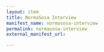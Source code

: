 ```yaml
---
layout: item
title: NormaSosa Interview
manifest_name: normasosa-interview
permalink: normasosa-interview
external_manifest_url: 

---
```

<!-- Add an essay or interpretive material below this line,
using HTML or markdown.  Do not modify this file above this line -->
